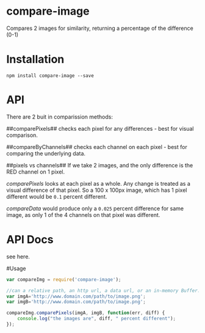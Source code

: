 # compare-image

Compares 2 images for similarity, returning a percentage of the difference (0-1)

# Installation

`npm install compare-image --save`

# API

There are 2 buit in comparission methods:

##comparePixels##
checks each pixel for any differences - best for visual comparison.

##compareByChannels##
checks each channel on each pixel - best for comparing the underlying data.

##pixels vs channels##
If we take 2 images, and the only difference is the RED channel on 1 pixel.

*comparePixels* looks at each pixel as a whole.  Any change is treated as a visual difference of that pixel. So a 100 x 100px image, which has 1 pixel different would be `0.1` percent different.

*compareData* would produce only a `0.025` percent difference for same image, as only 1 of the 4 channels on that pixel was different.  

# API Docs
see here.

#Usage

```` javascript
var compareImg = require('compare-image');

//can a relative path, an http url, a data url, or an in-memory Buffer.
var imgA='http://www.domain.com/path/to/image.png';
var imgB='http://www.domain.com/path/to/image.png';

compareImg.comparePixels(imgA, imgB, function(err, diff) {
    console.log("the images are", diff, " percent different");
});
````
